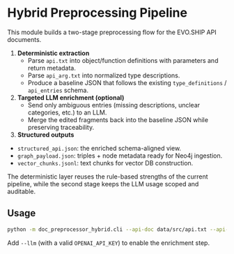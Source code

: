 # Hybrid Preprocessing Pipeline

This module builds a two-stage preprocessing flow for the EVO.SHIP API documents.

1. **Deterministic extraction**
   - Parse `api.txt` into object/function definitions with parameters and return metadata.
   - Parse `api_arg.txt` into normalized type descriptions.
   - Produce a baseline JSON that follows the existing `type_definitions` / `api_entries` schema.
2. **Targeted LLM enrichment (optional)**
   - Send only ambiguous entries (missing descriptions, unclear categories, etc.) to an LLM.
   - Merge the edited fragments back into the baseline JSON while preserving traceability.
3. **Structured outputs**
 - `structured_api.json`: the enriched schema-aligned view.
 - `graph_payload.json`: triples + node metadata ready for Neo4j ingestion.
 - `vector_chunks.jsonl`: text chunks for vector DB construction.

The deterministic layer reuses the rule-based strengths of the current pipeline, while the second stage keeps the LLM usage scoped and auditable.

## Usage

```bash
python -m doc_preprocessor_hybrid.cli --api-doc data/src/api.txt --api-arg data/src/api_arg.txt --output-dir doc_preprocessor_hybrid/out
```

Add `--llm` (with a valid `OPENAI_API_KEY`) to enable the enrichment step.
